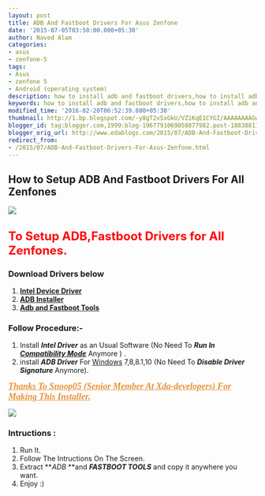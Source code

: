 ```yaml
---
layout: post
title: ADB And Fastboot Drivers For Asus Zenfone
date: '2015-07-05T03:50:00.000+05:30'
author: Naved Alam
categories:
- asus
- zenfone-5
tags:
- Asus
- zenfone 5
- Android (operating system)
description: how to install adb and fastboot drivers,how to install adb and fastboot drivers for zenfone 4,zenfone 5,zenfone 6, install adb and fastboot drivers in pc
keywords: how to install adb and fastboot drivers,how to install adb and fastboot drivers for zenfone 4,zenfone 5,zenfone 6, install adb and fastboot drivers in pc
modified_time: '2016-02-20T06:52:39.880+05:30'
thumbnail: http://1.bp.blogspot.com/-y8gT2vSxGkU/VZiKqE1CYGI/AAAAAAAAGwU/dXiWM80MvW4/s72-c/Setup-ADB-And-Fastboot-Drivers-For-Asus-Zenfone.png
blogger_id: tag:blogger.com,1999:blog-1967791069058877982.post-188388117113057023
blogger_orig_url: http://www.edablogs.com/2015/07/ADB-And-Fastboot-Drivers-For-Asus-Zenfone.html
redirect_from:
- /2015/07/ADB-And-Fastboot-Drivers-For-Asus-Zenfone.html
---
```


## How to Setup ADB And Fastboot Drivers For All Zenfones

[![](http://1.bp.blogspot.com/-y8gT2vSxGkU/VZiKqE1CYGI/AAAAAAAAGwU/dXiWM80MvW4/s1600/Setup-ADB-And-Fastboot-Drivers-For-Asus-Zenfone.png)](http://1.bp.blogspot.com/-y8gT2vSxGkU/VZiKqE1CYGI/AAAAAAAAGwU/dXiWM80MvW4/s1600/Setup-ADB-And-Fastboot-Drivers-For-Asus-Zenfone.png)

## **<span style="color: red; font-family: inherit; font-size: x-large;">To Setup ADB,Fastboot Drivers for All Zenfones.</span>**

### Download Drivers below

1.  **[Intel Device Driver](http://www.mediafire.com/download/5sfctvy4539c65g/IntelAndroidDrvSetup1.9.0.exe)**
2.  **[ADB Installer](https://drive.google.com/file/d/0B0MKgCbUM0itVVFWRC02Q0VBQnc/view?usp=sharing)**
3.  **[Adb and Fastboot Tools](http://sh.st/xBqo9)**

### Follow Procedure:-

1.  Install **_Intel Driver_** as an Usual Software (No Need To **_Run In [Compatibility Mode](http://en.wikipedia.org/wiki/Compatibility_mode "Compatibility mode")_** Anymore ) .
2.  install **_ADB Driver_** For [Windows](http://en.wikipedia.org/wiki/Microsoft_Windows "Microsoft Windows") 7,8,8.1,10 (No Need To **_Disable Driver Signature_** Anymore).

**<span style="color: #e69138; font-family: Times, Times New Roman, serif; font-size: large;">_<u>Thanks To Snoop05 (Senior Member At Xda-developers) For Making This Installer.</u>_</span>**

<span style="color: #1e1e1e; font-family: open sans, sans-serif;"><span style="background-color: white; font-size: 15px; line-height: 25px;"></span></span>[![](http://4.bp.blogspot.com/-LP_fidzPsBE/VZhYfyOrTII/AAAAAAAAJKw/39PIhSpRR3A/s320/2.png)](http://4.bp.blogspot.com/-LP_fidzPsBE/VZhYfyOrTII/AAAAAAAAJKw/39PIhSpRR3A/s1600/2.png)  

### Intructions :

1.  Run It.
2.  Follow The Intructions On The Screen.
3.  Extract **_ADB_ **and **_FASTBOOT TOOLS_** and copy it anywhere you want.
4.  Enjoy :)